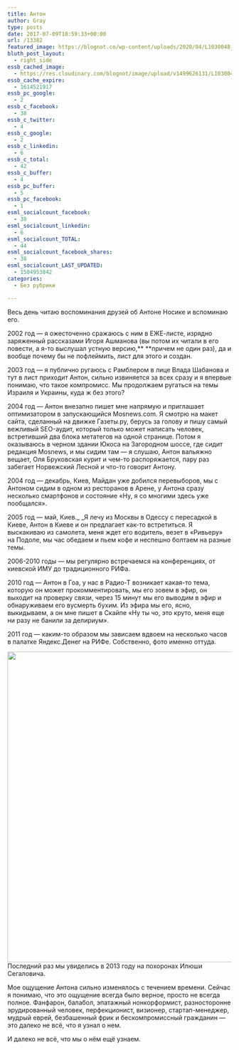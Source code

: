 ```yaml
---
title: Антон
author: Gray
type: posts
date: 2017-07-09T18:59:33+00:00
url: /13382
featured_image: https://blognot.co/wp-content/uploads/2020/04/L1030048_uvf6ne.jpg
bluth_post_layout:
  - right_side
essb_cached_image:
  - https://res.cloudinary.com/blognot/image/upload/v1499626131/L1030048_uvf6ne.jpg
essb_cache_expire:
  - 1614521917
essb_pc_google:
  - 2
essb_c_facebook:
  - 38
essb_c_twitter:
  - 4
essb_c_google:
  - 2
essb_c_linkedin:
  - 6
essb_c_total:
  - 42
essb_c_buffer:
  - 4
essb_pc_buffer:
  - 5
essb_pc_facebook:
  - 1
esml_socialcount_facebook:
  - 38
esml_socialcount_linkedin:
  - 6
esml_socialcount_TOTAL:
  - 44
esml_socialcount_facebook_shares:
  - 38
esml_socialcount_LAST_UPDATED:
  - 1504953842
categories:
  - Без рубрики

---
```








Весь день читаю воспоминания друзей об Антоне Носике и вспоминаю его.

2002 год — я ожесточенно сражаюсь с ним в ЕЖЕ-листе, изрядно заряженный рассказами Игоря Ашманова (вы потом их читали в его повести, а я-то выслушал устную версию,** **причем не один раз), да и вообще почему бы не пофлеймить, лист для этого и создан.

2003 год — я публично ругаюсь с Рамблером в лице Влада Шабанова и тут в лист приходит Антон, сильно извиняется за всех сразу и я впервые понимаю, что такое компромисс. Мы продолжаем ругаться на темы Израиля и Украины, куда ж без этого?

2004 год — Антон внезапно пишет мне напрямую и приглашает оптимизатором в запускающийся Mosnews.com. Я смотрю на макет сайта, сделанный на движке Газеты.ру, берусь за голову и пишу самый вежливый SEO-аудит, который только может написать человек, встретивший два блока метатегов на одной странице. Потом я оказываюсь в черном здании Юкоса на Загородном шоссе, где сидит редакция Mosnews, и мы сидим там — я слушаю, Антон вальяжно вещает, Оля Бруковская курит и чем-то распоряжается, пару раз забегает Норвежский Лесной и что-то говорит Антону.

2004 год — декабрь, Киев, Майдан уже добился перевыборов, мы с Антоном сидим в одном из ресторанов в Арене, у Антона сразу несколько смартфонов и состояние &#171;Ну, я со многими здесь уже пообщался&#187;.

2005 год — май, Киев._ _Я лечу из Москвы в Одессу с пересадкой в Киеве, Антон в Киеве и он предлагает как-то встретиться. Я выскакиваю из самолета, меня ждет его водитель, везет в &#171;Ривьеру&#187; на Подоле, мы час обедаем и пьем кофе и неспешно болтаем на разные темы.

2006-2010 годы — мы регулярно встречаемся на конференциях, от киевской ИМУ до традиционного РИФа.

2010 год — Антон в Гоа, у нас в Радио-Т возникает какая-то тема, которую он может прокомментировать, мы его зовем в эфир, он выходит на проверку связи, через 15 минут мы его выводим в эфир и обнаруживаем его вусмерть бухим. Из эфира мы его, ясно, выкидываем, а он мне пишет в Скайпе &#171;Ну ты чо, это круто, меня еще ни разу не банили за делириум&#187;.

2011 год — каким-то образом мы зависаем вдвоем на несколько часов в палатке Яндекс.Денег на РИФе. Собственно, фото именно оттуда.

[<img data-attachment-id="13384" data-permalink="https://blognot.co/13382/l1030048_uvf6ne" data-orig-file="https://i0.wp.com/blognot.co/wp-content/uploads/2020/04/L1030048_uvf6ne.jpg?fit=1684%2C1588&ssl=1" data-orig-size="1684,1588" data-comments-opened="1" data-image-meta="{&quot;aperture&quot;:&quot;2.8&quot;,&quot;credit&quot;:&quot;&quot;,&quot;camera&quot;:&quot;D-LUX 4&quot;,&quot;caption&quot;:&quot;&quot;,&quot;created_timestamp&quot;:&quot;1303393420&quot;,&quot;copyright&quot;:&quot;&quot;,&quot;focal_length&quot;:&quot;5.1&quot;,&quot;iso&quot;:&quot;80&quot;,&quot;shutter_speed&quot;:&quot;0.00625&quot;,&quot;title&quot;:&quot;\u0412\u0435\u0440\u0441\u0438\u044f 2&quot;,&quot;orientation&quot;:&quot;0&quot;}" data-image-title="L1030048_uvf6ne" data-image-description="" data-medium-file="https://i0.wp.com/blognot.co/wp-content/uploads/2020/04/L1030048_uvf6ne.jpg?fit=300%2C283&ssl=1" data-large-file="https://i0.wp.com/blognot.co/wp-content/uploads/2020/04/L1030048_uvf6ne.jpg?fit=740%2C698&ssl=1" class="aligncenter wp-image-13384 size-large" src="https://i1.wp.com/res.cloudinary.com/blognot/image/upload/h_698,w_740/v1499626131/L1030048_uvf6ne.jpg?resize=740%2C698&#038;ssl=1" alt="" width="740" height="698" data-recalc-dims="1" />][1]Последний раз мы увиделись в 2013 году на похоронах Илюши Сегаловича.

Мое ощущение Антона сильно изменялось с течением времени. Сейчас я понимаю, что это ощущение всегда было верное, просто не всегда полное. Фанфарон, балабол, эпатажный нонкорформист, разносторонне эрудированный человек, перфекционист, визионер, стартап-менеджер, мудрый еврей, безбашенный фрик и бескомпромиссный гражданин — это далеко не всё, что я узнал о нем.

И далеко не всё, что мы о нём ещё узнаем.

 [1]: https://i1.wp.com/res.cloudinary.com/blognot/image/upload/v1499626131/L1030048_uvf6ne.jpg?ssl=1